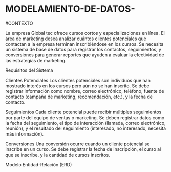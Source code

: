 # MODELAMIENTO-DE-DATOS-
#CONTEXTO

La empresa Global tec ofrece cursos cortos y especializaciones en línea. El área de marketing desea analizar cuántos clientes potenciales que contactan a la empresa terminan inscribiéndose en los cursos. Se necesita un sistema de base de datos para registrar los contactos, seguimientos, y conversiones para generar reportes que ayuden a evaluar la efectividad de las estrategias de marketing.

Requisitos del Sistema

Clientes Potenciales
Los clientes potenciales son individuos que han mostrado interés en los cursos pero aún no se han inscrito. Se debe registrar información como nombre, correo electrónico, teléfono, fuente de contacto (campaña de marketing, recomendación, etc.), y la fecha de contacto.

Seguimientos
Cada cliente potencial puede recibir múltiples seguimientos por parte del equipo de ventas o marketing. Se deben registrar datos como la fecha del seguimiento, el tipo de interacción (llamada, correo electrónico, reunión), y el resultado del seguimiento (interesado, no interesado, necesita más información).

Conversiones
Una conversión ocurre cuando un cliente potencial se inscribe en un curso. Se debe registrar la fecha de inscripción, el curso al que se inscribe, y la cantidad de cursos inscritos.

Modelo Entidad-Relación (ERD)
